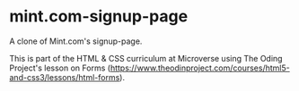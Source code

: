 # mint.com-signup-page
A clone of Mint.com's signup-page.

This is part of the HTML & CSS curriculum at Microverse using The Oding Project's lesson on Forms (https://www.theodinproject.com/courses/html5-and-css3/lessons/html-forms).